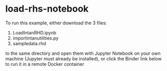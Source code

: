 # load-rhs-notebook

To run this example, either download the 3 files:
1. LoadIntanRHD.ipynb
2. importintanutilities.py
3. sampledata.rhd


to the same directory and open them with Jupyter Notebook on your own machine (Jupyter must already be installed), or click the Binder link below to run it in a remote Docker container 


